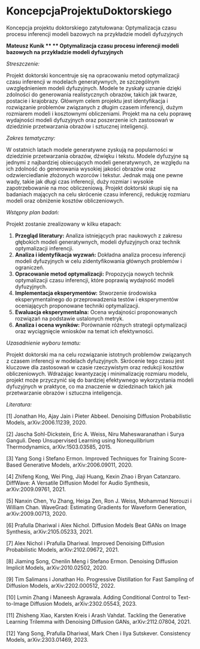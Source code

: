 # KoncepcjaProjektuDoktorskiego
Koncepcja projektu doktorskiego zatytułowana: Optymalizacja czasu procesu inferencji modeli bazowych na przykładzie modeli dyfuzyjnych


**Mateusz Kunik **
** Optymalizacja czasu procesu inferencji modeli bazowych na przykładzie modeli dyfuzyjnych**

*Streszczenie:*

Projekt doktorski koncentruje się na opracowaniu metod optymalizacji czasu inferencji w modelach generatywnych, ze szczególnym uwzględnieniem modeli dyfuzyjnych. Modele te zyskały uznanie dzięki zdolności do generowania realistycznych obrazów, takich jak twarze, postacie i krajobrazy. Głównym celem projektu jest identyfikacja i rozwiązanie problemów związanych z długim czasem inferencji, dużym rozmiarem modeli i kosztownymi obliczeniami. Projekt ma na celu poprawę wydajności modeli dyfuzyjnych oraz poszerzenie ich zastosowań w dziedzinie przetwarzania obrazów i sztucznej inteligencji.

*Zakres tematyczny:*

W ostatnich latach modele generatywne zyskują na popularności w dziedzinie przetwarzania obrazów, dźwięku i tekstu. Modele dyfuzyjne są jednymi z najbardziej obiecujących modeli generatywnych, ze względu na ich zdolność do generowania wysokiej jakości obrazów oraz odzwierciedlanie złożonych wzorców i tekstur. Jednak mają one pewne wady, takie jak długi czas inferencji, duży rozmiar i wysokie zapotrzebowanie na moc obliczeniową. Projekt doktorski skupi się na badaniach mających na celu skrócenie czasu inferencji, redukcję rozmiaru modeli oraz obniżenie kosztów obliczeniowych.

*Wstępny plan badań:*

Projekt zostanie zrealizowany w kilku etapach:
1. **Przegląd literatury:** Analiza istniejących prac naukowych z zakresu głębokich modeli generatywnych, modeli dyfuzyjnych oraz technik optymalizacji inferencji.
2. **Analiza i identyfikacja wyzwań:** Dokładna analiza procesu inferencji modeli dyfuzyjnych w celu zidentyfikowania głównych problemów i ograniczeń.
3. **Opracowanie metod optymalizacji:** Propozycja nowych technik optymalizacji czasu inferencji, które poprawią wydajność modeli dyfuzyjnych.
4. **Implementacja eksperymentów:** Stworzenie środowiska eksperymentalnego do przeprowadzenia testów i eksperymentów oceniających proponowane techniki optymalizacji.
5. **Ewaluacja eksperymentalna:** Ocena wydajności proponowanych rozwiązań na podstawie ustalonych metryk.
6. **Analiza i ocena wyników:** Porównanie różnych strategii optymalizacji oraz wyciągnięcie wniosków na temat ich efektywności.

*Uzasadnienie wyboru tematu:*

Projekt doktorski ma na celu rozwiązanie istotnych problemów związanych z czasem inferencji w modelach dyfuzyjnych. Skrócenie tego czasu jest kluczowe dla zastosowań w czasie rzeczywistym oraz redukcji kosztów obliczeniowych. Wdrażając kwantyzację i minimalizację rozmiaru modelu, projekt może przyczynić się do bardziej efektywnego wykorzystania modeli dyfuzyjnych w praktyce, co ma znaczenie w dziedzinach takich jak przetwarzanie obrazów i sztuczna inteligencja.

*Literatura:*

[1] Jonathan Ho, Ajay Jain i Pieter Abbeel. Denoising Diffusion Probabilistic Models, arXiv:2006.11239, 2020.

[2] Jascha Sohl-Dickstein, Eric A. Weiss, Niru Maheswaranathan i Surya Ganguli. Deep Unsupervised Learning using Nonequilibrium Thermodynamics, arXiv:1503.03585, 2015.

[3] Yang Song i Stefano Ermon. Improved Techniques for Training Score-Based Generative Models, arXiv:2006.09011, 2020.

[4] Zhifeng Kong, Wei Ping, Jiaji Huang, Kexin Zhao i Bryan Catanzaro. DiffWave: A Versatile Diffusion Model for Audio Synthesis, arXiv:2009.09761, 2021.

[5] Nanxin Chen, Yu Zhang, Heiga Zen, Ron J. Weiss, Mohammad Norouzi i William Chan. WaveGrad: Estimating Gradients for Waveform Generation, arXiv:2009.00713, 2020.

[6] Prafulla Dhariwal i Alex Nichol. Diffusion Models Beat GANs on Image Synthesis, arXiv:2105.05233, 2021.

[7] Alex Nichol i Prafulla Dhariwal. Improved Denoising Diffusion Probabilistic Models, arXiv:2102.09672, 2021.

[8] Jiaming Song, Chenlin Meng i Stefano Ermon. Denoising Diffusion Implicit Models, arXiv:2010.02502, 2020.

[9] Tim Salimans i Jonathan Ho. Progressive Distillation for Fast Sampling of Diffusion Models, arXiv:2202.000512, 2022.

[10] Lvmin Zhang i Maneesh Agrawala. Adding Conditional Control to Text-to-Image Diffusion Models, arXiv:2302.05543, 2023.

[11] Zhisheng Xiao, Karsten Kreis i Arash Vahdat. Tackling the Generative Learning Trilemma with Denoising Diffusion GANs, arXiv:2112.07804, 2021.

[12] Yang Song, Prafulla Dhariwal, Mark Chen i Ilya Sutskever. Consistency Models, arXiv:2303.01469, 2023.
